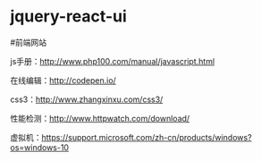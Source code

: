 # jquery-react-ui

#前端网站

js手册：http://www.php100.com/manual/javascript.html

在线编辑：http://codepen.io/

css3：http://www.zhangxinxu.com/css3/

性能检测：http://www.httpwatch.com/download/

虚拟机：https://support.microsoft.com/zh-cn/products/windows?os=windows-10
